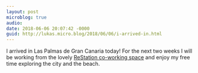 ```yaml
---
layout: post
microblog: true
audio: 
date: 2018-06-06 20:07:42 -0000
guid: http://lukas.micro.blog/2018/06/06/i-arrived-in.html
---
```

I arrived in Las Palmas de Gran Canaria today! For the next two weeks I will be working from the lovely [ReStation co-working space](http://restation.co/) and enjoy my free time exploring the city and the beach.
